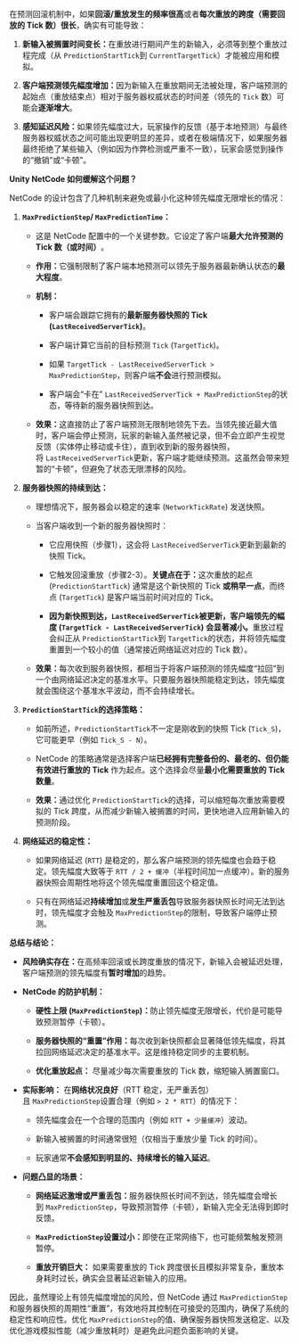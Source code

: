 在预测回滚机制中，如果​**​回滚/重放发生的频率很高​**​或者​**​每次重放的跨度（需要回放的 Tick 数）很长​**​，确实有可能导致：

1. ​**​新输入被搁置时间变长：​**​ 在重放进行期间产生的新输入，必须等到整个重放过程完成（从 `PredictionStartTick`到 `CurrentTargetTick`）才能被应用和模拟。
    
2. ​**​客户端预测领先幅度增加：​**​ 因为新输入在重放期间无法被处理，客户端预测的起始点（重放结束点）相对于服务器权威状态的时间差（领先的 `Tick` 数）可能会​**​逐渐增大​**​。
    
3. ​**​感知延迟风险：​**​ 如果领先幅度过大，玩家操作的反馈（基于本地预测）与最终服务器权威状态之间可能出现更明显的差异，或者在极端情况下，如果服务器最终拒绝了某些输入（例如因为作弊检测或严重不一致），玩家会感觉到操作的“撤销”或“卡顿”。
    

​**​Unity NetCode 如何缓解这个问题？​**​

NetCode 的设计包含了几种机制来避免或最小化这种领先幅度无限增长的情况：

1. ​**​`MaxPredictionStep`/ `MaxPredictionTime`：​**​
    
    - 这是 NetCode 配置中的一个关键参数。它设定了客户端​**​最大允许预测的 Tick 数（或时间）​**​。
        
    - ​**​作用：​**​ 它强制限制了客户端本地预测可以领先于服务器最新确认状态的​**​最大程度​**​。
        
    - ​**​机制：​**​
        
        - 客户端会跟踪它拥有的​**​最新服务器快照的 Tick (`LastReceivedServerTick`)​**​。
            
        - 客户端计算它当前的目标预测 `Tick` (`TargetTick`)。
            
        - 如果 `TargetTick - LastReceivedServerTick > MaxPredictionStep`，则客户端​**​不会​**​进行预测模拟。
            
        - 客户端会“卡在” `LastReceivedServerTick + MaxPredictionStep`的状态，等待新的服务器快照到达。
            
        
    - ​**​效果：​**​ 这直接防止了客户端预测无限制地领先下去。当领先接近最大值时，客户端会停止预测，玩家的新输入虽然被记录，但不会立即产生视觉反馈（实体停止移动或卡住），直到收到新的服务器快照，将 `LastReceivedServerTick`更新，客户端才能继续预测。这虽然会带来短暂的“卡顿”，但避免了状态无限漂移的风险。
        
    
2. ​**​服务器快照的持续到达：​**​
    
    - 理想情况下，服务器会以稳定的速率 (`NetworkTickRate`) 发送快照。
        
    - 当客户端收到一个新的服务器快照时：
        
        - 它应用快照（步骤1），这会将 `LastReceivedServerTick`更新到最新的快照 Tick。
            
        - 它触发回滚重放（步骤2-3）。​**​关键点在于：​**​ 这次重放的起点 (`PredictionStartTick`) 通常是这个新快照的 Tick ​**​或稍早一点​**​，而终点 (`TargetTick`) 是客户端当前时间对应的 Tick。
            
        - ​**​因为新快照到达，`LastReceivedServerTick`被更新，客户端领先的幅度 (`TargetTick - LastReceivedServerTick`) 会显著减小。​**​ 重放过程会纠正从 `PredictionStartTick`到 `TargetTick`的状态，并将领先幅度重置到一个较小的值（通常接近网络延迟对应的 Tick 数）。
            
        
    - ​**​效果：​**​ 每次收到服务器快照，都相当于将客户端预测的领先幅度“拉回”到一个由网络延迟决定的基准水平。只要服务器快照能稳定到达，领先幅度就会围绕这个基准水平波动，而不会持续增长。
        
    
3. ​**​`PredictionStartTick`的选择策略：​**​
    
    - 如前所述，`PredictionStartTick`不一定是刚收到的快照 Tick (`Tick_S`)，它可能更早（例如 `Tick_S - N`）。
        
    - NetCode 的策略通常是选择客户端​**​已经拥有完整备份的、最老的、但仍能有效进行重放的 Tick​**​ 作为起点。这个选择会尽量​**​最小化需要重放的 Tick 数量​**​。
        
    - ​**​效果：​**​ 通过优化 `PredictionStartTick`的选择，可以缩短每次重放需要模拟的 Tick 跨度，从而减少新输入被搁置的时间，更快地进入应用新输入的预测阶段。
        
    
4. ​**​网络延迟的稳定性：​**​
    
    - 如果网络延迟 (`RTT`) 是稳定的，那么客户端预测的领先幅度也会趋于稳定。领先幅度大致等于 `RTT / 2 + 缓冲`（半程时间加一点缓冲）。新的服务器快照会周期性地将这个领先幅度重置回这个稳定值。
        
    - 只有在网络延迟​**​持续增加​**​或​**​发生严重丢包​**​导致服务器快照长时间无法到达时，领先幅度才会触及 `MaxPredictionStep`的限制，导致客户端停止预测。
        
    

​**​总结与结论：​**​

- ​**​风险确实存在：​**​ 在高频率回滚或长跨度重放的情况下，新输入会被延迟处理，客户端预测的领先幅度有​**​暂时增加​**​的趋势。
    
- ​**​NetCode 的防护机制：​**​
    
    - ​**​硬性上限 (`MaxPredictionStep`)：​**​ 防止领先幅度无限增长，代价是可能导致预测暂停（卡顿）。
        
    - ​**​服务器快照的“重置”作用：​**​ 每次收到新快照都会显著降低领先幅度，将其拉回网络延迟决定的基准水平。这是维持稳定同步的主要机制。
        
    - ​**​优化重放起点：​**​ 尽量减少每次需要重放的 Tick 数，缩短输入搁置窗口。
        
    
- ​**​实际影响：​**​ 在​**​网络状况良好​**​（RTT 稳定，无严重丢包）且 `MaxPredictionStep`设置合理（例如 `> 2 * RTT`）的情况下：
    
    - 领先幅度会在一个合理的范围内（例如 `RTT + 少量缓冲`）波动。
        
    - 新输入被搁置的时间通常很短（仅相当于重放少量 Tick 的时间）。
        
    - 玩家通常​**​不会感知到明显的、持续增长的输入延迟​**​。
        
    
- ​**​问题凸显的场景：​**​
    
    - ​**​网络延迟激增或严重丢包：​**​ 服务器快照长时间不到达，领先幅度会增长到 `MaxPredictionStep`，导致预测暂停（卡顿），新输入完全无法得到即时反馈。
        
    - ​**​`MaxPredictionStep`设置过小：​**​ 即使在正常网络下，也可能频繁触发预测暂停。
        
    - ​**​重放开销巨大：​**​ 如果需要重放的 Tick 跨度很长且模拟非常复杂，重放本身耗时过长，确实会显著延迟新输入的应用。
        
    

因此，虽然理论上有领先幅度增加的风险，但 NetCode 通过 `MaxPredictionStep`和服务器快照的周期性“重置”，有效地将其控制在可接受的范围内，确保了系统的稳定性和响应性。优化 `MaxPredictionStep`的值、确保服务器快照发送稳定、以及优化游戏模拟性能（减少重放耗时）是避免此问题负面影响的关键。